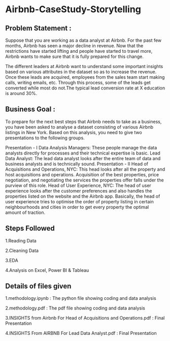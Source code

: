 # Airbnb-CaseStudy-Storytelling

## Problem Statement :

Suppose that you are working as a data analyst at Airbnb. For the past few months, Airbnb has seen a major decline in revenue. Now that the restrictions have started lifting and people have started to travel more, Airbnb wants to make sure that it is fully prepared for this change.

The different leaders at Airbnb want to understand some important insights based on various attributes in the dataset so as to increase the revenue. 
Once these leads are acquired, employees from the sales team start making calls, writing emails, etc. Through this process, 
some of the leads get converted while most do not.The typical lead conversion rate at X education is around 30%. 

## Business Goal :

To prepare for the next best steps that Airbnb needs to take as a business, you have been asked to analyse a dataset consisting of various Airbnb listings in New York. Based on this analysis, you need to give two presentations to the following groups.

Presentation - I
  Data Analysis Managers: These people manage the data analysts directly for processes and their technical expertise is basic.
  Lead Data Analyst: The lead data analyst looks after the entire team of data and business analysts and is technically sound.
Presentation - II
  Head of Acquisitions and Operations, NYC: This head looks after all the property and host acquisitions and operations. Acquisition of the best properties, price negotiation, and negotiating the services the properties offer falls under the purview of this role.
  Head of User Experience, NYC: The head of user experience looks after the customer preferences and also handles the properties listed on the website and the Airbnb app. Basically, the head of user experience tries to optimise the order of property listing in certain neighbourhoods and cities in order to get every property the optimal amount of traction.

## Steps Followed
1.Reading Data

2.Cleaning Data

3.EDA

4.Analysis on Excel, Power BI & Tableau


## Details of files given
1.methodology.ipynb : The python file showing coding and data analysis

2.methodology.pdf :  The pdf file showing coding and data analysis

3.INSIGHTS from Airbnb For  Head of Acquisitions and Operations.pdf : Final Presentation

4.INSIGHTS From AIRBNB For Lead Data Analyst.pdf : Final Presentation
